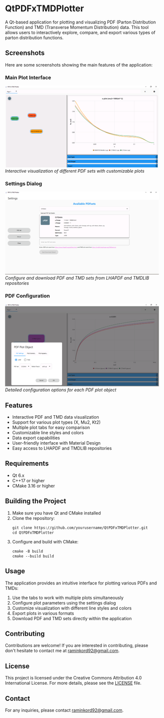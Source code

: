 # QtPDFxTMDPlotter

A Qt-based application for plotting and visualizing PDF (Parton Distribution Function) and TMD (Transverse Momentum Distribution) data. This tool allows users to interactively explore, compare, and export various types of parton distribution functions.

## Screenshots

Here are some screenshots showing the main features of the application:

### Main Plot Interface
![Main Plot Interface](screenshots/main_plot.PNG)
*Interactive visualization of different PDF sets with customizable plots*

### Settings Dialog
![Settings Dialog](screenshots/settings_dialog.PNG)
*Configure and download PDF and TMD sets from LHAPDF and TMDLIB repositories*

### PDF Configuration
![PDF Configuration](screenshots/pdf_config.PNG)
*Detailed configuration options for each PDF plot object*

## Features

- Interactive PDF and TMD data visualization
- Support for various plot types (X, Mu2, Kt2)
- Multiple plot tabs for easy comparison
- Customizable line styles and colors
- Data export capabilities
- User-friendly interface with Material Design
- Easy access to LHAPDF and TMDLIB repositories

## Requirements

- Qt 6.x
- C++17 or higher
- CMake 3.16 or higher

## Building the Project

1. Make sure you have Qt and CMake installed
2. Clone the repository:
   ```
   git clone https://github.com/yourusername/QtPDFxTMDPlotter.git
   cd QtPDFxTMDPlotter
   ```
3. Configure and build with CMake:
   ```
   cmake -B build
   cmake --build build
   ```

## Usage

The application provides an intuitive interface for plotting various PDFs and TMDs:

1. Use the tabs to work with multiple plots simultaneously
2. Configure plot parameters using the settings dialog
3. Customize visualization with different line styles and colors
4. Export plots in various formats
5. Download PDF and TMD sets directly within the application

## Contributing

Contributions are welcome! If you are interested in contributing, please don't hesitate to contact me at [raminkord92@gmail.com](mailto:raminkord92@gmail.com).

## License

This project is licensed under the Creative Commons Attribution 4.0 International License. For more details, please see the [LICENSE](LICENSE.txt) file.

## Contact

For any inquiries, please contact [raminkord92@gmail.com](mailto:raminkord92@gmail.com).
